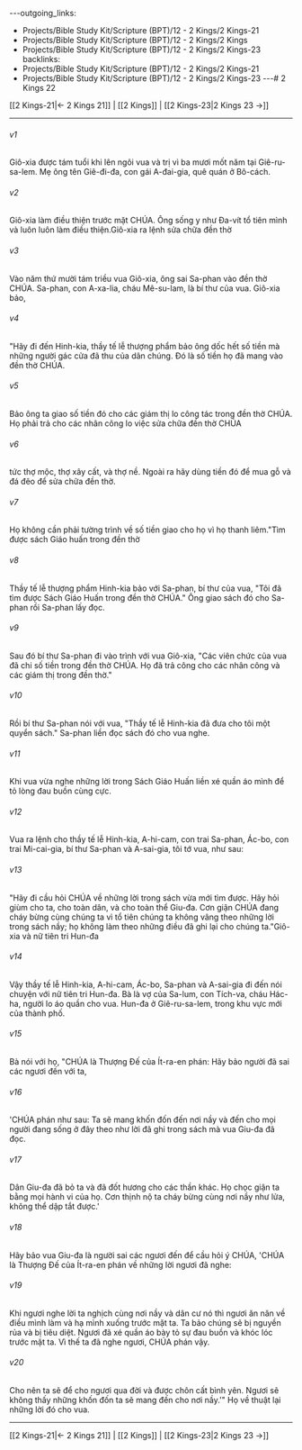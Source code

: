 ---outgoing_links:
  - Projects/Bible Study Kit/Scripture (BPT)/12 - 2 Kings/2 Kings-21
  - Projects/Bible Study Kit/Scripture (BPT)/12 - 2 Kings/2 Kings
  - Projects/Bible Study Kit/Scripture (BPT)/12 - 2 Kings/2 Kings-23
backlinks:
  - Projects/Bible Study Kit/Scripture (BPT)/12 - 2 Kings/2 Kings-21
  - Projects/Bible Study Kit/Scripture (BPT)/12 - 2 Kings/2 Kings-23
---# 2 Kings 22

[[2 Kings-21|← 2 Kings 21]] | [[2 Kings]] | [[2 Kings-23|2 Kings 23 →]]
***



###### v1 
Giô-xia được tám tuổi khi lên ngôi vua và trị vì ba mươi mốt năm tại Giê-ru-sa-lem. Mẹ ông tên Giê-đi-đa, con gái A-đai-gia, quê quán ở Bô-cách. 

###### v2 
Giô-xia làm điều thiện trước mặt CHÚA. Ông sống y như Đa-vít tổ tiên mình và luôn luôn làm điều thiện.Giô-xia ra lệnh sửa chữa đền thờ 

###### v3 
Vào năm thứ mười tám triều vua Giô-xia, ông sai Sa-phan vào đền thờ CHÚA. Sa-phan, con A-xa-lia, cháu Mê-su-lam, là bí thư của vua. Giô-xia bảo, 

###### v4 
"Hãy đi đến Hinh-kia, thầy tế lễ thượng phẩm bảo ông dốc hết số tiền mà những người gác cửa đã thu của dân chúng. Đó là số tiền họ đã mang vào đền thờ CHÚA. 

###### v5 
Bảo ông ta giao số tiền đó cho các giám thị lo công tác trong đền thờ CHÚA. Họ phải trả cho các nhân công lo việc sửa chữa đền thờ CHÚA 

###### v6 
tức thợ mộc, thợ xây cất, và thợ nề. Ngoài ra hãy dùng tiền đó để mua gỗ và đá đẽo để sửa chữa đền thờ. 

###### v7 
Họ không cần phải tường trình về số tiền giao cho họ vì họ thanh liêm."Tìm được sách Giáo huấn trong đền thờ 

###### v8 
Thầy tế lễ thượng phẩm Hinh-kia bảo với Sa-phan, bí thư của vua, "Tôi đã tìm được Sách Giáo Huấn trong đền thờ CHÚA." Ông giao sách đó cho Sa-phan rồi Sa-phan lấy đọc. 

###### v9 
Sau đó bí thư Sa-phan đi vào trình với vua Giô-xia, "Các viên chức của vua đã chi số tiền trong đền thờ CHÚA. Họ đã trả công cho các nhân công và các giám thị trong đền thờ." 

###### v10 
Rồi bí thư Sa-phan nói với vua, "Thầy tế lễ Hinh-kia đã đưa cho tôi một quyển sách." Sa-phan liền đọc sách đó cho vua nghe. 

###### v11 
Khi vua vừa nghe những lời trong Sách Giáo Huấn liền xé quần áo mình để tỏ lòng đau buồn cùng cực. 

###### v12 
Vua ra lệnh cho thầy tế lễ Hinh-kia, A-hi-cam, con trai Sa-phan, Ác-bo, con trai Mi-cai-gia, bí thư Sa-phan và A-sai-gia, tôi tớ vua, như sau: 

###### v13 
"Hãy đi cầu hỏi CHÚA về những lời trong sách vừa mới tìm được. Hãy hỏi giùm cho ta, cho toàn dân, và cho toàn thể Giu-đa. Cơn giận CHÚA đang cháy bừng cùng chúng ta vì tổ tiên chúng ta không vâng theo những lời trong sách nầy; họ không làm theo những điều đã ghi lại cho chúng ta."Giô-xia và nữ tiên tri Hun-đa 

###### v14 
Vậy thầy tế lễ Hinh-kia, A-hi-cam, Ác-bo, Sa-phan và A-sai-gia đi đến nói chuyện với nữ tiên tri Hun-đa. Bà là vợ của Sa-lum, con Tích-va, cháu Hác-ha, người lo áo quần cho vua. Hun-đa ở Giê-ru-sa-lem, trong khu vực mới của thành phố. 

###### v15 
Bà nói với họ, "CHÚA là Thượng Đế của Ít-ra-en phán: Hãy bảo người đã sai các ngươi đến với ta, 

###### v16 
'CHÚA phán như sau: Ta sẽ mang khốn đốn đến nơi nầy và đến cho mọi người đang sống ở đây theo như lời đã ghi trong sách mà vua Giu-đa đã đọc. 

###### v17 
Dân Giu-đa đã bỏ ta và đã đốt hương cho các thần khác. Họ chọc giận ta bằng mọi hành vi của họ. Cơn thịnh nộ ta cháy bừng cùng nơi nầy như lửa, không thể dập tắt được.' 

###### v18 
Hãy bảo vua Giu-đa là người sai các ngươi đến để cầu hỏi ý CHÚA, 'CHÚA là Thượng Đế của Ít-ra-en phán về những lời ngươi đã nghe: 

###### v19 
Khi ngươi nghe lời ta nghịch cùng nơi nầy và dân cư nó thì ngươi ăn năn về điều mình làm và hạ mình xuống trước mặt ta. Ta bảo chúng sẽ bị nguyền rủa và bị tiêu diệt. Ngươi đã xé quần áo bày tỏ sự đau buồn và khóc lóc trước mặt ta. Vì thế ta đã nghe ngươi, CHÚA phán vậy. 

###### v20 
Cho nên ta sẽ để cho ngươi qua đời và được chôn cất bình yên. Ngươi sẽ không thấy những khốn đốn ta sẽ mang đến cho nơi nầy.'" Họ về thuật lại những lời đó cho vua.

***
[[2 Kings-21|← 2 Kings 21]] | [[2 Kings]] | [[2 Kings-23|2 Kings 23 →]]

